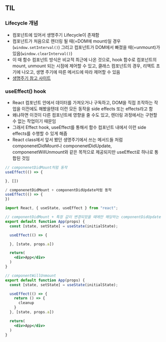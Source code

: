 ## TIL

### Lifecycle 개념
- 컴포넌트에 있어서 생명주기 Lifecycle이 존재함
- 컴포넌트가 처음으로 렌더링 될 때(=DOM에 mount)일 경우(`window.setInterval()`) 그리고 컴포넌트가 DOM에서 빠졌을 때(=unmount)가 있음(`window.clearInterval()`)
- 이 때 함수 컴포넌트 방식은 비교적 최근에 나온 것으로, hook 함수로 컴포넌트의 mount, unmount 되는 시점에 제어할 수 있고, 클래스 컴포넌트의 경우, 리액트 초기에 나오고, 생명 주기에 따른 메서드에 따라 제어할 수 있음
- [생명주기 참고 사이트](https://projects.wojtekmaj.pl/react-lifecycle-methods-diagram/)

### useEffect() hook
- React 컴포넌트 안에서 데이터를 가져오거나 구독하고, DOM을 직접 조작하는 작업을 이전에도 해봤을텐데 이런 모든 동작을 side effects 또는 effects라고 함
- 왜냐하면 이것이 다른 컴포넌트에 영향을 줄 수도 있고, 렌더링 과정에서는 구현할 수 없는 작업이기 때문임
- 그래서 Effect hook, useEffect를 통해서 함수 컴포넌트 내에서 이런 side effects를 수행할 수 있게 해줌
- React class에서 앞서 봤던 생명주기에서 쓰는 메서드들 처럼 componenetDidMount나 componenetDidUpdate, componenetWillUnmount와 같은 목적으로 제공되지만 useEffect로 하나로 통합된 것임
```jsx
// componenetDidMount처럼 동작
useEffect(() => {

}, [])

/ componenetDidMount + componentDidUpdate처럼 동작
useEffect(() => {
})

import React, { useState, useEffect } from "react";

// componentDidMount + 특정 값이 변경되었을 때에만 해당하는 componentDidUpdate처럼 동작
export default function App(props) {
  const [state, setState] = useState(initialState);

  useEffect(() => {

  }, [state, props.a])

  return(
    <div>App</div>
  )
}

// componentWillUnmount
export default function App(props) {
  const [state, setState] = useState(initialState);

  useEffect(() => {
    return () => {
      cleanup
    }
  }, [state, props.a])

  return(
    <div>App</div>
  )
}
```
